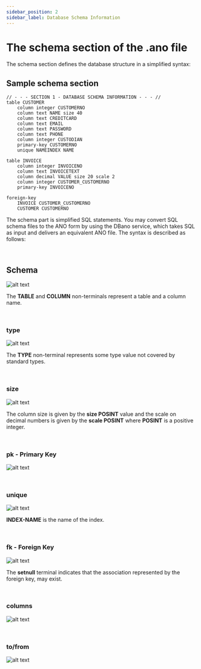 ```yaml
---
sidebar_position: 2
sidebar_label: Database Schema Information
---
```


# The schema section of the .ano file

The schema section defines the database structure in a simplified syntax:

## Sample schema section

```ano
// - - - SECTION 1 - DATABASE SCHEMA INFORMATION - - - //
table CUSTOMER
    column integer CUSTOMERNO
    column text NAME size 40
    column text CREDITCARD
    column text EMAIL
    column text PASSWORD
    column text PHONE
    column integer CUSTODIAN
    primary-key CUSTOMERNO
    unique NAMEINDEX NAME

table INVOICE
    column integer INVOICENO
    column text INVOICETEXT
    column decimal VALUE size 20 scale 2
    column integer CUSTOMER_CUSTOMERNO
    primary-key INVOICENO

foreign-key
    INVOICE CUSTOMER_CUSTOMERNO
    CUSTOMER CUSTOMERNO
```

The schema part is simplified SQL statements. You may convert SQL schema files to the ANO form by using the DBano service, which takes SQL as input and delivers an equivalent ANO file. The syntax is described as follows:

&nbsp;

## Schema

![alt text](/img/docs/ano-syntax/schema.png 'Schema')

The **TABLE** and **COLUMN** non-terminals represent a table and a column name.

&nbsp;

### type

![alt text](/img/docs/ano-syntax/type.png 'Type')

The **TYPE** non-terminal represents some type value not covered by standard types.

&nbsp;

### size

![alt text](/img/docs/ano-syntax/size.png 'Size')

The column size is given by the **size POSINT** value and the scale on decimal numbers is given by the **scale POSINT** where **POSINT** is a positive integer.

&nbsp;

### pk - Primary Key

![alt text](/img/docs/ano-syntax/pk.png 'Primary Key')

&nbsp;

### unique

![alt text](/img/docs/ano-syntax/unique.png 'Unique')

**INDEX-NAME** is the name of the index.

&nbsp;

### fk - Foreign Key

![alt text](/img/docs/ano-syntax/fk.png 'Foreign Key')

The **setnull** terminal indicates that the association represented by the foreign key, may exist.

&nbsp;

### columns

![alt text](/img/docs/ano-syntax/columns.png 'Columns')

&nbsp;

### to/from

![alt text](/img/docs/ano-syntax/to.png 'to/from')

&nbsp;
